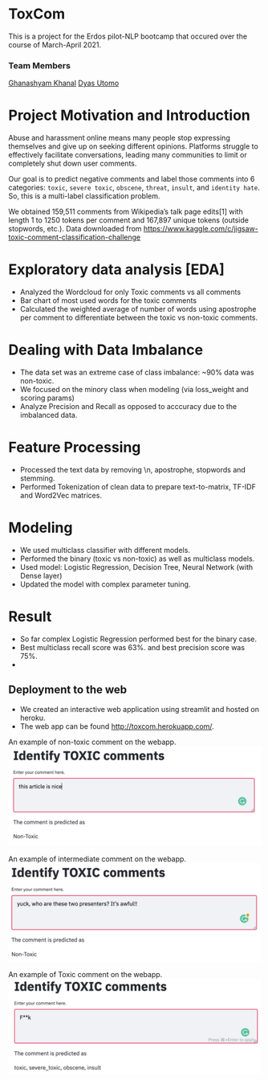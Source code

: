 # ToxCom

This is a project for the Erdos pilot-NLP bootcamp that occured over the course of March-April 2021.

### Team Members
[Ghanashyam Khanal](https://www.linkedin.com/in/ghanashyam-khanal/)
[Dyas Utomo](https://www.linkedin.com/in/dyasutomo/)


# Project Motivation and Introduction
 
Abuse and harassment online means many people stop expressing themselves and give up on seeking different opinions. Platforms struggle to effectively facilitate conversations, leading many communities to limit or completely shut down user comments.

Our goal is to predict negative comments and label those comments into 6 categories: `toxic`, `severe toxic`, `obscene`, `threat`, `insult`, and `identity hate`. So, this is a multi-label classification problem.

We obtained 159,511 comments from Wikipedia’s talk page edits[1] with length 1 to 1250 tokens per comment and 167,897 unique tokens (outside stopwords, etc.). Data downloaded from https://www.kaggle.com/c/jigsaw-toxic-comment-classification-challenge


# Exploratory data analysis [EDA]
- Analyzed the Wordcloud for only Toxic comments vs all comments
- Bar chart of most used  words for the toxic comments
- Calculated the weighted average of number of words using apostrophe per comment to differentiate between the toxic vs non-toxic comments.


# Dealing with Data Imbalance
- The data set was an extreme case of class imbalance: ~90% data was non-toxic. 
- We focused on the minory class when modeling (via loss\_weight and scoring params)
- Analyze Precision and Recall as opposed to acccuracy due to the imbalanced data.

# Feature Processing
- Processed the text data by removing \n, apostrophe, stopwords and stemming.
- Performed Tokenization of clean data to prepare text-to-matrix, TF-IDF and Word2Vec matrices.

# Modeling
- We used multiclass classifier with different models.
- Performed the binary (toxic vs non-toxic) as well as multiclass models.
- Used model: Logistic Regression, Decision Tree, Neural Network (with Dense layer)
- Updated the model with complex parameter tuning.

# Result
- So far complex Logistic Regression performed best for the binary case.
- Best multiclass recall score was 63%. and best precision score was 75%.
-

## Deployment to the web
- We created an interactive web application using streamlit and hosted on heroku.
- The web app can be found http://toxcom.herokuapp.com/.

An example of non-toxic comment on the webapp.
![Non-toxic comment](images/non-toxic.png)


An example of intermediate comment on the webapp.
![Intermediate comment](images/intermediate.png)


An example of Toxic comment on the webapp.
![Toxic comment](images/toxic.png)


